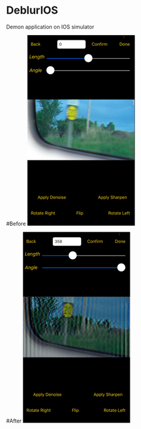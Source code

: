 # DeblurIOS
Demon application on IOS simulator

#Before
![alt text](https://github.com/RockSoda/DeblurIOS/blob/master/before.png)

#After
![alt text](https://github.com/RockSoda/DeblurIOS/blob/master/after.png)

